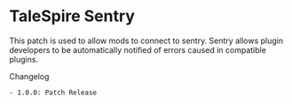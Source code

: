 # TaleSpire Sentry
This patch is used to allow mods to connect to sentry. Sentry allows plugin developers to be automatically notified of errors caused in compatible plugins.

Changelog
```
- 1.0.0: Patch Release
```
